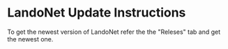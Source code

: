 # LandoNet Update Instructions

To get the newest version of LandoNet refer the the "Releses" tab and get the newest one.

